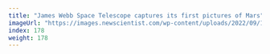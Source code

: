 ```yaml
---
title: "James Webb Space Telescope captures its first pictures of Mars"
imageUrl: "https://images.newscientist.com/wp-content/uploads/2022/09/19132953/SEI_126060584.jpg?width=600"
index: 178
weight: 178
---
```

